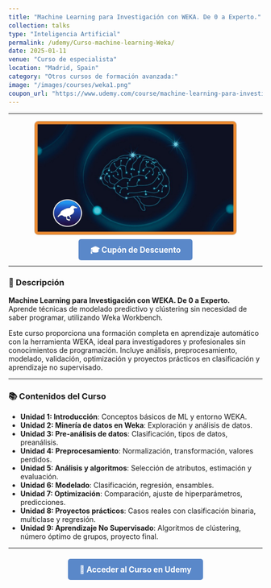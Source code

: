 ```yaml
---
title: "Machine Learning para Investigación con WEKA. De 0 a Experto."
collection: talks
type: "Inteligencia Artificial"
permalink: /udemy/Curso-machine-learning-Weka/
date: 2025-01-11
venue: "Curso de especialista"
location: "Madrid, Spain"
category: "Otros cursos de formación avanzada:"
image: "/images/courses/weka1.png"
coupon_url: "https://www.udemy.com/course/machine-learning-para-investigacion-con-weka/?couponCode=JUN_2025"
---
```


<!-- ✅ Structured Data for SEO -->
<script type="application/ld+json">
{
  "@context": "https://schema.org",
  "@type": "Course",
  "name": "Machine Learning para Investigación con WEKA. De 0 a Experto.",
  "description": "Curso completo de análisis y modelado predictivo con Machine Learning usando la plataforma WEKA, sin necesidad de programación.",
  "provider": {
    "@type": "Organization",
    "name": "Udemy",
    "sameAs": "https://www.udemy.com"
  },
  "educationalCredentialAwarded": "Certificado de finalización",
  "inLanguage": "es",
  "url": "https://www.udemy.com/course/machine-learning-para-investigacion-con-weka/?couponCode=JUN_2025",
  "image": "https://www.manuelcastillo.eu/images/courses/weka1.png",
  "offers": {
    "@type": "Offer",
    "url": "https://www.udemy.com/course/machine-learning-para-investigacion-con-weka/?couponCode=JUN_2025",
    "priceCurrency": "USD",
    "price": "12.00",
    "availability": "https://schema.org/InStock",
    "validFrom": "2025-04-01",
    "category": "Education"
  },
  "hasCourseInstance": {
    "@type": "CourseInstance",
    "name": "Machine Learning para Investigación con WEKA. De 0 a Experto.",
    "courseMode": "online",
    "courseWorkload": "PT10H",
    "inLanguage": "es",
    "startDate": "2025-01-01",
    "endDate": "2025-12-31",
    "eventAttendanceMode": "https://schema.org/OnlineEventAttendanceMode",
    "eventStatus": "https://schema.org/EventScheduled",
    "location": {
      "@type": "VirtualLocation",
      "url": "https://www.udemy.com",
      "address": {
        "@type": "PostalAddress",
        "addressLocality": "Madrid",
        "addressCountry": "ES"
      }
    },
    "image": "https://www.manuelcastillo.eu/images/courses/weka1.png",
    "description": "Curso online impartido por Manuel Castillo-Cara utilizando la plataforma WEKA para modelado predictivo sin programación.",
    "organizer": {
      "@type": "Organization",
      "name": "Udemy",
      "url": "https://www.udemy.com"
    },
    "performer": {
      "@type": "Person",
      "name": "Manuel Castillo-Cara"
    },
    "offers": {
      "@type": "Offer",
      "url": "https://www.udemy.com/course/machine-learning-para-investigacion-con-weka/?couponCode=JUN_2025",
      "priceCurrency": "USD",
      "price": "12.00",
      "availability": "https://schema.org/InStock",
      "validFrom": "2025-04-01",
      "category": "Education"
    }
  }
}
</script>

<style>
.boton-udemy {
  background-color: #5a88c9;
  color: white;
  padding: 0.75em 1.5em;
  text-decoration: none !important;
  font-weight: bold;
  border-radius: 5px;
  font-size: 1.1em;
  transition: background-color 0.3s ease;
}
.boton-udemy:hover {
  background-color: #4e7abf;
  text-decoration: none !important;
}
.page__taxonomy {
  display: none !important;
}
</style>

---

<div style="text-align: center;">
  <img src="/images/courses/weka1.png" alt="Curso WEKA" width="400" style="border-radius: 8px; border: 1px solid #ccc; margin-bottom: 1rem;">
</div>

<div style="text-align: center; margin-bottom: 1rem;">
  <a href="https://www.udemy.com/course/machine-learning-para-investigacion-con-weka/?couponCode=JUN_2025" target="_blank" class="boton-udemy">
    🎓 Cupón de Descuento
  </a>
</div>

---

### 📘 Descripción

**Machine Learning para Investigación con WEKA. De 0 a Experto.**  
Aprende técnicas de modelado predictivo y clústering sin necesidad de saber programar, utilizando Weka Workbench.

Este curso proporciona una formación completa en aprendizaje automático con la herramienta WEKA, ideal para investigadores y profesionales sin conocimientos de programación. Incluye análisis, preprocesamiento, modelado, validación, optimización y proyectos prácticos en clasificación y aprendizaje no supervisado.

---

### 📚 Contenidos del Curso

- **Unidad 1: Introducción**: Conceptos básicos de ML y entorno WEKA.  
- **Unidad 2: Minería de datos en Weka**: Exploración y análisis de datos.  
- **Unidad 3: Pre-análisis de datos**: Clasificación, tipos de datos, preanálisis.  
- **Unidad 4: Preprocesamiento**: Normalización, transformación, valores perdidos.  
- **Unidad 5: Análisis y algoritmos**: Selección de atributos, estimación y evaluación.  
- **Unidad 6: Modelado**: Clasificación, regresión, ensambles.  
- **Unidad 7: Optimización**: Comparación, ajuste de hiperparámetros, predicciones.  
- **Unidad 8: Proyectos prácticos**: Casos reales con clasificación binaria, multiclase y regresión.  
- **Unidad 9: Aprendizaje No Supervisado**: Algoritmos de clústering, número óptimo de grupos, proyecto final.

---

<div style="text-align: center; margin-top: 2rem;">
  <a href="https://www.udemy.com/course/machine-learning-para-investigacion-con-weka/?couponCode=JUN_2025" target="_blank" class="boton-udemy">
    🚀 Acceder al Curso en Udemy
  </a>
</div>

